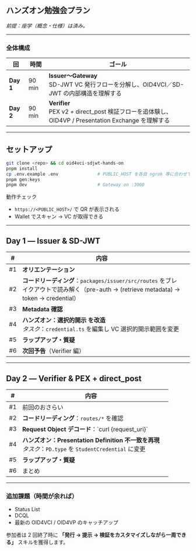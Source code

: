 ## ハンズオン勉強会プラン

_前提：座学（概念・仕様）は済み。_

---

### 全体構成

| 回        | 時間   | ゴール                                                                                                |
| --------- | ------ | ----------------------------------------------------------------------------------------------------- |
| **Day 1** | 90 min | **Issuer〜Gateway** <br>SD-JWT VC 発行フローを分解し、OID4VCI／SD-JWT の内部構造を理解する            |
| **Day 2** | 90 min | **Verifier** <br>PEX v2 + direct_post 検証フローを追体験し、OID4VP / Presentation Exchange を理解する |

---

## セットアップ

```bash
git clone <repo> && cd oid4vci-sdjwt-hands-on
pnpm install
cp .env.example .env               # PUBLIC_HOST を各自 ngrok 等に合わせて編集
pnpm gen:keys
pnpm dev                           # Gateway on :3000
```

動作チェック

- `https://<PUBLIC_HOST>/` で QR が表示される
- Wallet でスキャン → VC が取得できる

---

## Day 1 ― Issuer & SD-JWT

| #   | 内容                                                                                                                                   |     |
| --- | -------------------------------------------------------------------------------------------------------------------------------------- | --- |
| #1  | **オリエンテーション**                                                                                                                 |     |
| #2  | **コードリーディング**：`packages/issuer/src/routes` をブレイクアウトで読み解く（pre-auth → (retrieve metadata) → token → credential） |     |
| #3  | **Metadata 確認**                                                                                                                      |
| #4  | **ハンズオン：選択的開示 を改造**<br> _タスク_：`credential.ts` を編集し VC 選択的開示範囲を変更                                       |     |
| #5  | **ラップアップ・質疑**                                                                                                                 |     |
| #6  | **次回予告**（Verifier 編）                                                                                                            |     |

---

## Day 2 ― Verifier & PEX + direct_post

| #   | 内容                                                                                                       |     |
| --- | ---------------------------------------------------------------------------------------------------------- | --- |
| #1  | 前回のおさらい                                                                                             |
| #2  | **コードリーディング**：`routes/*` を確認                                                                  |
| #3  | **Request Object デコード**：\`curl {request_uri}`                                                         |
| #4  | **ハンズオン：Presentation Definition 不一致を再現**<br> _タスク_：`PD.type` を `StudentCredential` に変更 |     |
| #5  | **ラップアップ・質疑**                                                                                     |     |
| #6  | まとめ                                                                                                     |

---

### 追加課題（時間が余れば）

- Status List
- DCQL
- 最新の OID4VCI / OID4VP のキャッチアップ

参加者は 2 回終了時に **「発行 → 提示 → 検証をカスタマイズしながら一周できる」** スキルを獲得します。
